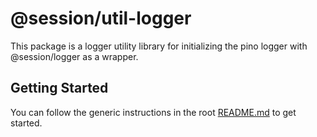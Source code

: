 # @session/util-logger

This package is a logger utility library for initializing the pino logger with @session/logger as a wrapper.

## Getting Started

You can follow the generic instructions in the root [README.md](../../README.md#getting-started) to get started.
